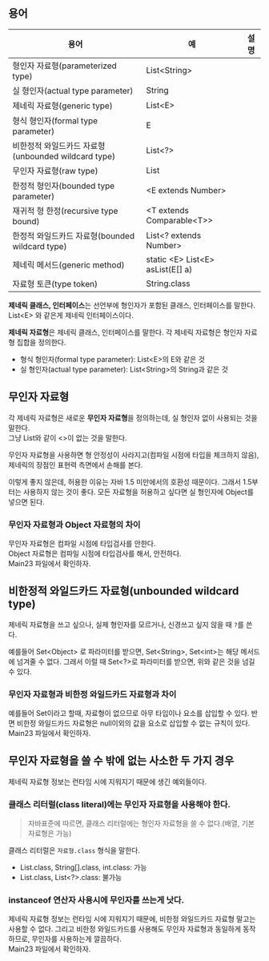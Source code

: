 ## 용어
| 용어 | 예 | 설명 |
| --- | --- | --- |
| 형인자 자료형(parameterized type) | List\<String\> |  |
| 실 형인자(actual type parameter) | String |  |
| 제네릭 자료형(generic type) | List\<E\> | |
| 형식 형인자(formal type parameter) | E | |
| 비한정적 와일드카드 자료형(unbounded wildcard type) | List\<?\> | |
| 무인자 자료형(raw type) | List | |
| 한정적 형인자(bounded type parameter) | \<E extends Number\> | |
| 재귀적 형 한정(recursive type bound) | \<T extends Comparable\<T\>\> | |
| 한정적 와일드카드 자료형(bounded wildcard type) | List\<? extends Number\> | |
| 제네릭 메서드(generic method) | static \<E\> List\<E\> asList(E[] a) | |
| 자료형 토큰(type token) | String.class |  |

**제네릭 클래스, 인터페이스**는 선언부에 형인자가 포함된 클래스, 인터페이스를 말한다.  
List\<E\> 와 같은게 제네릭 인터페이스이다.

**제네릭 자료형**은 제네릭 클래스, 인터페이스를 말한다. 
각 제네릭 자료형은 형인자 자료형 집합을 정의한다.  
* 형식 형인자(formal type parameter): List\<E\>의 E와 같은 것
* 실 형인자(actual type parameter): List\<String\>의 String과 같은 것

## 무인자 자료형
각 제네릭 자료형은 새로운 **무인자 자료형**을 정의하는데, 실 형인자 없이 사용되는 것을 말한다.  
그냥 List와 같이 \<\>이 없는 것을 말한다.

무인자 자료형을 사용하면 형 안정성이 사라지고(컴파일 시점에 타입을 체크하지 않음), 제네릭의 장점인 표현력
측면에서 손해를 본다.

이렇게 좋지 않은데, 허용한 이유는 자바 1.5 미만에서의 호환성 때문이다. 그래서 1.5부터는 사용하지
않는 것이 좋다. 모든 자료형을 허용하고 싶다면 실 형인자에 Object를 넣으면 된다.

### 무인자 자료형과 Object 자료형의 차이
무인자 자료형은 컴파일 시점에 타입검사를 안한다.  
Object 자료형은 컴파일 시점에 타입검사를 해서, 안전하다.  
Main23 파일에서 확인하자.

## 비한정적 와일드카드 자료형(unbounded wildcard type)
제네릭 자료형을 쓰고 싶으나, 실제 형인자를 모르거나, 신경쓰고 싶지 않을 때 `?`를 쓴다.  

예를들어 Set\<Object\> 로 파라미터를 받으면, Set\<String\>, Set\<int\>는 해당 메서드에 넘겨줄 수 없다.
그래서 이럴 때 Set\<?\>로 파라미터를 받으면, 위와 같은 것을 넘길 수 있다.

### 무인자 자료형과 비한정 와일드카드 자료형과 차이
예를들어 Set이라고 할때, 자료형이 없으므로 아무 타입이나 요소를 삽입할 수 있다.
반면 비한정 와일드카드 자료형은 null이외의 값을 요소로 삽입할 수 없는 규칙이 있다.  
Main23 파일에서 확인하자.

## 무인자 자료형을 쓸 수 밖에 없는 사소한 두 가지 경우
제네릭 자료형 정보는 런타임 시에 지워지기 때문에 생긴 예외들이다.

### 클래스 리터럴(class literal)에는 무인자 자료형을 사용해야 한다.
> 자바표준에 따르면, 클래스 리터럴에는 형인자 자료형을 쓸 수 없다.(배열, 기본 자료형은 가능)

클래스 리터럴은 `자료형.class` 형식을 말한다.
* List.class, String[].class, int.class: 가능  
* List<String>.class, List<?>.class: 불가능

### instanceof 연산자 사용시에 무인자를 쓰는게 낫다.
제네릭 자료형 정보는 런타임 시에 지워지기 때문에, 비한정 와일드카드 자료형 말고는 사용할 수 없다.
그리고 비한정 와일드카드를 사용해도 무인자 자료형과 동일하게 동작하므로, 무인자를 사용하는게 깔끔하다.  
Main23 파일에서 확인하자.
